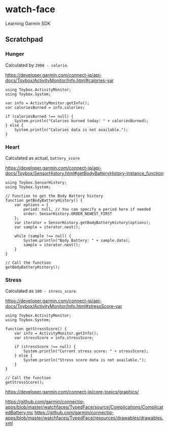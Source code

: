 # watch-face
Learning Garmin SDK

## Scratchpad 

### Hunger 

Calculated by `2000 - calorie`. 

https://developer.garmin.com/connect-iq/api-docs/Toybox/ActivityMonitor/Info.html#calories-var

```
using Toybox.ActivityMonitor;
using Toybox.System;

var info = ActivityMonitor.getInfo();
var caloriesBurned = info.calories;

if (caloriesBurned !== null) {
    System.println("Calories burned today: " + caloriesBurned);
} else {
    System.println("Calories data is not available.");
}
```


### Heart

Calculated as actual, `battery_score`

https://developer.garmin.com/connect-iq/api-docs/Toybox/SensorHistory.html#getBodyBatteryHistory-instance_function

```
using Toybox.SensorHistory;
using Toybox.System;

// Function to get the Body Battery history
function getBodyBatteryHistory() {
    var options = {
        period: null, // You can specify a period here if needed
        order: SensorHistory.ORDER_NEWEST_FIRST
    };
    var iterator = SensorHistory.getBodyBatteryHistory(options);
    var sample = iterator.next();

    while (sample !== null) {
        System.println("Body Battery: " + sample.data);
        sample = iterator.next();
    }
}

// Call the function
getBodyBatteryHistory();

```
### Stress

Calculated as `100 - stress_score`. 

https://developer.garmin.com/connect-iq/api-docs/Toybox/ActivityMonitor/Info.html#stressScore-var

```
using Toybox.ActivityMonitor;
using Toybox.System;

function getStressScore() {
    var info = ActivityMonitor.getInfo();
    var stressScore = info.stressScore;

    if (stressScore !== null) {
        System.println("Current stress score: " + stressScore);
    } else {
        System.println("Stress score data is not available.");
    }
}

// Call the function
getStressScore();

```


https://developer.garmin.com/connect-iq/core-topics/graphics/

https://github.com/garmin/connectiq-apps/blob/master/watchfaces/TypedFace/source/Complications/ComplicatedBattery.mc
https://github.com/garmin/connectiq-apps/blob/master/watchfaces/TypedFace/resources/drawables/drawables.xml
